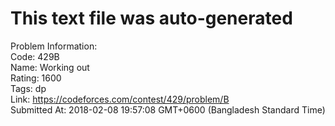 # This text file was auto-generated  
  
Problem Information:  
Code: 429B  
Name: Working out  
Rating: 1600  
Tags: dp  
Link: https://codeforces.com/contest/429/problem/B  
Submitted At: 2018-02-08 19:57:08 GMT+0600 (Bangladesh Standard Time)  
